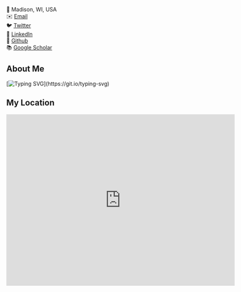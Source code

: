 📍 Madison, WI, USA  
✉️ [Email](mailto:your_email@example.com)  
🐦 [Twitter](https://twitter.com/your_twitter_handle)  
👔 [LinkedIn](https://linkedin.com/in/your_linkedin_handle)  
🐙 [Github](https://github.com/your_github_handle)  
📚 [Google Scholar](https://scholar.google.com/citations?user=your_google_scholar_id)  

## About Me
[![Typing SVG](https://readme-typing-svg.herokuapp.com?color=%2336BCF7&center=true&vCenter=true&width=600&lines=I+am+Currently+a+Ph.D+Student+in+Xiamen+University;+I+Received+My+M.S.+Degree+in+Telecom+from+UNSW;+My+Research+Interests+Include:;+Natural+Language+Processing,+Computer+Vision,+etc.)](https://git.io/typing-svg)

## My Location
<iframe src="https://www.google.com/maps/embed?pb=!1m18!1m12!1m3!1d11153.316369043733!2d118.098501!3d24.439521!2m3!1f0!2f0!3f0!3m2!1i1024!2i768!4f13.1!3m3!1m2!1s0x0%3A0x0!2zMjTCsDI2JzIyLjMiTiAxMTjCsDA1JzU0LjYiRQ!5e0!3m2!1sen!2s!4v1597822389101!5m2!1sen!2s" width="600" height="450" style="border:0;" allowfullscreen="" aria-hidden="false" tabindex="0"></iframe>





